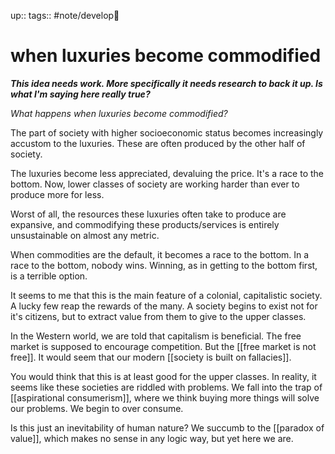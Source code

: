 up:: 
tags:: #note/develop🍃 

# when luxuries become commodified
***This idea needs work. More specifically it needs research to back it up. Is what I'm saying here really true?***


*What happens when luxuries become commodified?*

The part of society with higher socioeconomic status becomes increasingly accustom to the luxuries. These are often produced by the other half of society. 

The luxuries become less appreciated, devaluing the price. It's a race to the bottom. Now, lower classes of society are working harder than ever to produce more for less.

Worst of all, the resources these luxuries often take to produce are expansive, and commodifying these products/services is entirely unsustainable on almost any metric.


When commodities are the default, it becomes a race to the bottom. In a race to the bottom, nobody wins. Winning, as in getting to the bottom first, is a terrible option.


It seems to me that this is the main feature of a colonial, capitalistic society. A lucky few reap the rewards of the many. A society begins to exist not for it's citizens, but to extract value from them to give to the upper classes.

In the Western world, we are told that capitalism is beneficial. The free market is supposed to encourage competition. But the [[free market is not free]]. It would seem that our modern [[society is built on fallacies]]. 

You would think that this is at least good for the upper classes. In reality, it seems like these societies are riddled with problems. We fall into the trap of [[aspirational consumerism]], where we think buying more things will solve our problems. We begin to over consume.

Is this just an inevitability of human nature? 
We succumb to the [[paradox of value]], which makes no sense in any logic way, but yet here we are.

